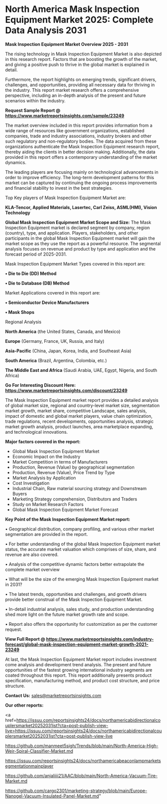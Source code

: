 # North America Mask Inspection Equipment Market 2025: Complete Data Analysis 2031

<Strong> Mask Inspection Equipment Market Overview 2025 - 2031</strong>

The rising technology in Mask Inspection Equipment Market is also depicted in this research report. Factors that are boosting the growth of the market, and giving a positive push to thrive in the global market is explained in detail.

Furthermore, the report highlights on emerging trends, significant drivers, challenges, and opportunities, providing all necessary data for thriving in the industry. This report market research offers a comprehensive perspective, including an in-depth analysis of the present and future scenarios within the industry.

<strong>Request Sample Report @ <a href=https://www.marketreportsinsights.com/sample/23249>https://www.marketreportsinsights.com/sample/23249</a></strong>

The market overview included in this report provides information from a wide range of resources like government organizations, established companies, trade and industry associations, industry brokers and other such regulatory and non-regulatory bodies. The data acquired from these organizations authenticate the Mask Inspection Equipment research report, thereby aiding the clients in better decision making. Additionally, the data provided in this report offers a contemporary understanding of the market dynamics.

The leading players are focusing mainly on technological advancements in order to improve efficiency. The long-term development patterns for this market can be captured by continuing the ongoing process improvements and financial stability to invest in the best strategies.

Top Key players of Mask Inspection Equipment Market are:

<strong>KLA-Tencor, Applied Materials, Lasertec, Carl Zeiss, ASML(HMI), Vision Technology</strong>

<strong><b>Global Mask Inspection Equipment Market Scope and Size:</b></strong>
The Mask Inspection Equipment market is declared segment by company, region (country), type, and application. Players, stakeholders, and other participants in the global Mask Inspection Equipment market will gain the market scope as they use the report as a powerful resource. The segmental analysis focuses on revenue and product by type and application and the forecast period of 2025-2031.

Mask Inspection Equipment Market Types covered in this report are:

<strong>• Die to Die (DD) Method

• Die to Database (DB) Method</strong>

Market Applications covered in this report are:

<strong>• Semiconductor Device Manufacturers

• Mask Shops</strong> 

Regional Analysis

<strong>North America</strong> (the United States, Canada, and Mexico)

<strong>Europe</strong> (Germany, France, UK, Russia, and Italy)

<strong>Asia-Pacific</strong> (China, Japan, Korea, India, and Southeast Asia)

<strong>South America</strong> (Brazil, Argentina, Colombia, etc.)

<strong>The Middle East and Africa</strong> (Saudi Arabia, UAE, Egypt, Nigeria, and South Africa)

<strong>Go For Interesting Discount Here: <a href=https://www.marketreportsinsights.com/discount/23249>https://www.marketreportsinsights.com/discount/23249</a></strong>

The Mask Inspection Equipment market report provides a detailed analysis of global market size, regional and country-level market size, segmentation market growth, market share, competitive Landscape, sales analysis, impact of domestic and global market players, value chain optimization, trade regulations, recent developments, opportunities analysis, strategic market growth analysis, product launches, area marketplace expanding, and technological innovations.

<strong><b>Major factors covered in the report:</b></strong>
<ul>
  <li>Global Mask Inspection Equipment Market </li>
  <li>Economic Impact on the Industry</li>
  <li>Market Competition in terms of Manufacturers</li>
  <li>Production, Revenue (Value) by geographical segmentation</li>
  <li>Production, Revenue (Value), Price Trend by Type</li>
  <li>Market Analysis by Application</li>
  <li>Cost Investigation</li>
  <li>Industrial Chain, Raw material sourcing strategy and Downstream Buyers</li>
  <li>Marketing Strategy comprehension, Distributors and Traders</li>
  <li>Study on Market Research Factors</li>
  <li>Global Mask Inspection Equipment Market Forecast</li>
</ul>

<strong><b>Key Point of the Mask Inspection Equipment Market report:</b></strong>

• Geographical distribution, company profiling, and various other market segmentation are provided in the report.

• For better understanding of the global Mask Inspection Equipment market status, the accurate market valuation which comprises of size, share, and revenue are also covered.

• Analysis of the competitive dynamic factors better extrapolate the complete market overview

• What will be the size of the emerging Mask Inspection Equipment market in 2031?

• The latest trends, opportunities and challenges, and growth drivers provide better construal of the Mask Inspection Equipment Market.

• In-detail industrial analysis, sales study, and production understanding shed more light on the future market growth rate and scope.

• Report also offers the opportunity for customization as per the customer request.

<strong><b>View Full Report @ <a href=https://www.marketreportsinsights.com/industry-forecast/global-mask-inspection-equipment-market-growth-2021-23249>https://www.marketreportsinsights.com/industry-forecast/global-mask-inspection-equipment-market-growth-2021-23249</a></b></strong>


At last, the Mask Inspection Equipment Market report includes investment come analysis and development trend analysis. The present and future opportunities of the fastest growing international industry segments are coated throughout this report. This report additionally presents product specification, manufacturing method, and product cost structure, and price structure.

<strong>Contact Us:</strong>
sales@marketreportsinsights.com

<strong>Our other reports:</strong>

<a href=https://issuu.com/reportsinsights24/docs/northamericabidirectionalcouplersmarket20252031ist?cta=post-publish-view-live>https://issuu.com/reportsinsights24/docs/northamericabidirectionalcouplersmarket20252031ist?cta=post-publish-view-live</a>

<a href=https://github.com/manmeet5sigh/Trends/blob/main/North-America-High-Weir-Spiral-Classifier-Market.md>https://github.com/manmeet5sigh/Trends/blob/main/North-America-High-Weir-Spiral-Classifier-Market.md</a>

<a href=https://issuu.com/reportsinsights24/docs/northamericabeaconlampmarketsegmentationmainplayer>https://issuu.com/reportsinsights24/docs/northamericabeaconlampmarketsegmentationmainplayer</a>

<a href=https://github.com/anjaliiii21/AAC/blob/main/North-America-Vacuum-Tire-Market.md>https://github.com/anjaliiii21/AAC/blob/main/North-America-Vacuum-Tire-Market.md</a>

<a href=https://github.com/cargo2301/marketing-strategy/blob/main/Europe-Nanogel-Vacuum-Insulated-Panel-Market.md>https://github.com/cargo2301/marketing-strategy/blob/main/Europe-Nanogel-Vacuum-Insulated-Panel-Market.md</a>"
